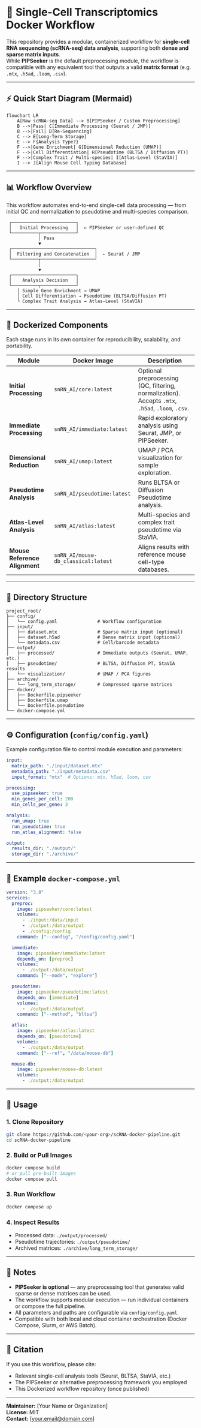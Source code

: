 # 🧬 Single-Cell Transcriptomics Docker Workflow

This repository provides a modular, containerized workflow for **single-cell RNA sequencing (scRNA-seq) data analysis**, supporting both **dense and sparse matrix inputs**.  
While **PIPSeeker** is the default preprocessing module, the workflow is compatible with any equivalent tool that outputs a valid **matrix format** (e.g. `.mtx`, `.h5ad`, `.loom`, `.csv`).

---

## ⚡ Quick Start Diagram (Mermaid)

```mermaid
flowchart LR
    A[Raw scRNA-seq Data] --> B[PIPSeeker / Custom Preprocessing]
    B -->|Pass| C[Immediate Processing (Seurat / JMP)]
    B -->|Fail| D[Re-Sequencing]
    C --> E[Long-Term Storage]
    E --> F{Analysis Type?}
    F -->|Gene Enrichment| G[Dimensional Reduction (UMAP)]
    F -->|Cell Differentiation| H[Pseudotime (BLTSA / Diffusion PT)]
    F -->|Complex Trait / Multi-species| I[Atlas-Level (StaVIA)]
    I --> J[Align Mouse Cell Typing Database]
```

---

## 📊 Workflow Overview

This workflow automates end-to-end single-cell data processing — from initial QC and normalization to pseudotime and multi-species comparison.

```
 ┌────────────────────────┐
 │   Initial Processing   │  ← PIPSeeker or user-defined QC
 └──────────┬─────────────┘
            │ Pass
            ▼
 ┌───────────────────────────────┐
 │  Filtering and Concatenation  │  ← Seurat / JMP
 └──────────┬────────────────────┘
            │
            ▼
 ┌────────────────────────┐
 │    Analysis Decision   │
 └──────────┬─────────────┘
    │ Simple Gene Enrichment → UMAP
    │ Cell Differentiation → Pseudotime (BLTSA/Diffusion PT)
    └ Complex Trait Analysis → Atlas-Level (StaVIA)
```

---

## 🧱 Dockerized Components

Each stage runs in its own container for reproducibility, scalability, and portability.

| Module | Docker Image | Description |
|---------|---------------|-------------|
| **Initial Processing** | `snRN_AI/core:latest` | Optional preprocessing (QC, filtering, normalization). Accepts `.mtx`, `.h5ad`, `.loom`, `.csv`. |
| **Immediate Processing** | `snRN_AI/immediate:latest` | Rapid exploratory analysis using Seurat, JMP, or PIPSeeker. |
| **Dimensional Reduction** | `snRN_AI/umap:latest` | UMAP / PCA visualization for sample exploration. |
| **Pseudotime Analysis** | `snRN_AI/pseudotime:latest` | Runs BLTSA or Diffusion Pseudotime analysis. |
| **Atlas-Level Analysis** | `snRN_AI/atlas:latest` | Multi-species and complex trait pseudotime via StaVIA. |
| **Mouse Reference Alignment** | `snRN_AI/mouse-db_classical:latest` | Aligns results with reference mouse cell-type databases. |

---

## 📂 Directory Structure

```
project_root/
├── config/
│   └── config.yaml               # Workflow configuration
├── input/
│   ├── dataset.mtx               # Sparse matrix input (optional)
│   ├── dataset.h5ad              # Dense matrix input (optional)
│   └── metadata.csv              # Cell/barcode metadata
├── output/
│   ├── processed/                # Immediate outputs (Seurat, UMAP, etc.)
│   ├── pseudotime/               # BLTSA, Diffusion PT, StaVIA results
│   └── visualization/            # UMAP / PCA figures
├── archive/
│   └── long_term_storage/        # Compressed sparse matrices
├── docker/
│   ├── Dockerfile.pipseeker
│   ├── Dockerfile.umap
│   └── Dockerfile.pseudotime
└── docker-compose.yml
```

---

## ⚙️ Configuration (`config/config.yaml`)

Example configuration file to control module execution and parameters:

```yaml
input:
  matrix_path: "./input/dataset.mtx"
  metadata_path: "./input/metadata.csv"
  input_format: "mtx"  # Options: mtx, h5ad, loom, csv

processing:
  use_pipseeker: true
  min_genes_per_cell: 200
  min_cells_per_gene: 3

analysis:
  run_umap: true
  run_pseudotime: true
  run_atlas_alignment: false

output:
  results_dir: "./output/"
  storage_dir: "./archive/"
```

---

## 🧩 Example `docker-compose.yml`

```yaml
version: "3.8"
services:
  preproc:
    image: pipseeker/core:latest
    volumes:
      - ./input:/data/input
      - ./output:/data/output
      - ./config:/config
    command: ["--config", "/config/config.yaml"]

  immediate:
    image: pipseeker/immediate:latest
    depends_on: [preproc]
    volumes:
      - ./output:/data/output
    command: ["--mode", "explore"]

  pseudotime:
    image: pipseeker/pseudotime:latest
    depends_on: [immediate]
    volumes:
      - ./output:/data/output
    command: ["--method", "bltsa"]

  atlas:
    image: pipseeker/atlas:latest
    depends_on: [pseudotime]
    volumes:
      - ./output:/data/output
    command: ["--ref", "/data/mouse-db"]

  mouse-db:
    image: pipseeker/mouse-db:latest
    volumes:
      - ./output:/data/output
```

---

## 🚀 Usage

### 1. Clone Repository
```bash
git clone https://github.com/<your-org>/scRNA-docker-pipeline.git
cd scRNA-docker-pipeline
```

### 2. Build or Pull Images
```bash
docker compose build
# or pull pre-built images
docker compose pull
```

### 3. Run Workflow
```bash
docker compose up
```

### 4. Inspect Results
- Processed data: `./output/processed/`
- Pseudotime trajectories: `./output/pseudotime/`
- Archived matrices: `./archive/long_term_storage/`

---

## 🧠 Notes

- **PIPSeeker is optional** — any preprocessing tool that generates valid sparse or dense matrices can be used.
- The workflow supports modular execution — run individual containers or compose the full pipeline.
- All parameters and paths are configurable via `config/config.yaml`.
- Compatible with both local and cloud container orchestration (Docker Compose, Slurm, or AWS Batch).

---

## 📜 Citation

If you use this workflow, please cite:
- Relevant single-cell analysis tools (Seurat, BLTSA, StaVIA, etc.)
- The PIPSeeker or alternative preprocessing framework you employed
- This Dockerized workflow repository (once published)

---

**Maintainer:** [Your Name or Organization]  
**License:** MIT  
**Contact:** [your.email@domain.com]
